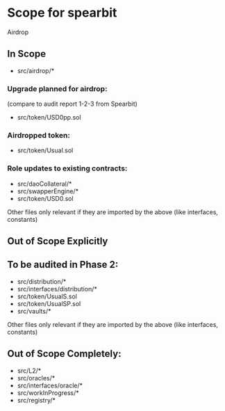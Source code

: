 # Scope for spearbit

Airdrop

## In Scope

- src/airdrop/*

### Upgrade planned for airdrop:
(compare to audit report 1-2-3 from Spearbit)
- src/token/USD0pp.sol

### Airdropped token:
- src/token/Usual.sol

### Role updates to existing contracts:
- src/daoCollateral/*
- src/swapperEngine/*
- src/token/USD0.sol




Other files only relevant if they are imported by the above (like interfaces, constants)

## Out of Scope Explicitly

## To be audited in Phase 2:
- src/distribution/*
- src/interfaces/distribution/*
- src/token/UsualS.sol
- src/token/UsualSP.sol
- src/vaults/*

Other files only relevant if they are imported by the above (like interfaces, constants)

## Out of Scope Completely:
- src/L2/*
- src/oracles/*
- src/interfaces/oracle/*
- src/workInProgress/*
- src/registry/*
